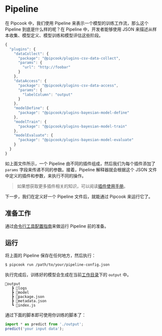 # Pipeline

在 Pipcook 中，我们使用 Pipeline 来表示一个模型的训练工作流，那么这个 Pipeline 到底是什么样的呢？在 Pipeline 中，开发者能够使用 JSON 来描述从样本收集、模型定义、模型训练和模型评估这些阶段。

```js
{
  "plugins": {
    "dataCollect": {
      "package": "@pipcook/plugins-csv-data-collect",
      "params": {
        "url": "http://foobar"
      }
    },
    "dataAccess": {
      "package": "@pipcook/plugins-csv-data-access",
      "params": {
        "labelColumn": "output"
      }
    },
    "modelDefine": {
      "package": "@pipcook/plugins-bayesian-model-define"
    },
    "modelTrain": {
      "package": "@pipcook/plugins-bayesian-model-train"
    },
    "modelEvaluate": {
      "package": "@pipcook/plugins-bayesian-model-evaluate"
    }
  }
}
```

如上面文件所示，一个 Pipeline 由不同的插件组成，然后我们为每个插件添加了 `params` 字段来传递不同的参数。接着，Pipeline 解释器就会根据这个 JSON 文件中定义的插件和参数，来执行不同的操作。

> 如果想获取更多插件相关的知识，可以阅读[插件使用手册](./intro-to-plugin.md)。

下一步，我们在定义好一个 Pipeline 文件后，就能通过 Pipcook 来运行它了。

## 准备工作

通过[命令行工具配置指南](./pipcook-tools.md#environment-setup)来做运行 Pipeline 前的准备。

## 运行

将上面的 Pipeline 保存在任何地方，然后执行：

```sh
$ pipcook run /path/to/your/pipeline-config.json
```

执行完成后，训练好的模型会生成在当前[工作目录](https://linux.die.net/man/3/cwd)下的 `output` 中。

```
📂output
   ┣ 📂logs
   ┣ 📂model
   ┣ 📜package.json
   ┣ 📜metadata.json
   ┗ 📜index.js
```

通过下面的脚本即可使用你训练的脚本了：

```js
import * as predict from './output';
predict('your input data');
```
